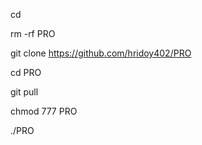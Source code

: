 cd 

rm -rf PRO 

git clone https://github.com/hridoy402/PRO 

cd PRO 

git pull 

chmod 777 PRO 

./PRO
